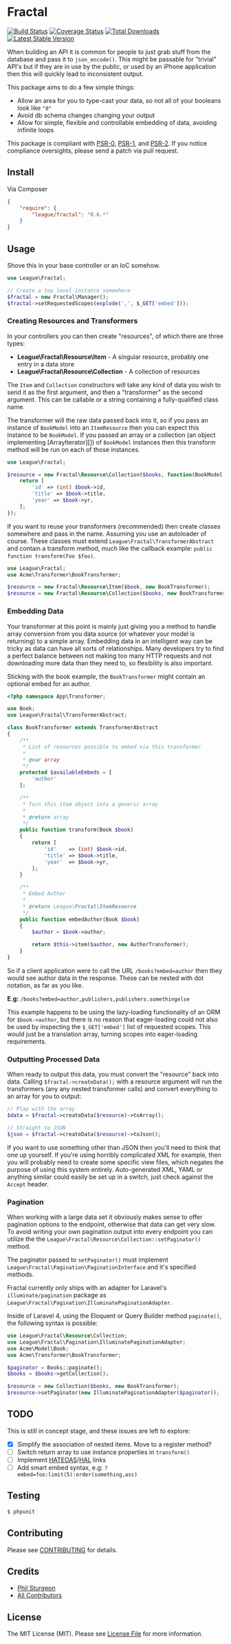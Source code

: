 # Fractal

[![Build Status](https://travis-ci.org/php-loep/fractal.png?branch=master)](https://travis-ci.org/php-loep/fractal)
[![Coverage Status](https://coveralls.io/repos/php-loep/fractal/badge.png)](https://coveralls.io/r/php-loep/fractal)
[![Total Downloads](https://poser.pugx.org/league/fractal/downloads.png)](https://packagist.org/packages/league/fractal)
[![Latest Stable Version](https://poser.pugx.org/league/fractal/v/stable.png)](https://packagist.org/packages/league/fractal)

When building an API it is common for people to just grab stuff from the database and pass it 
to `json_encode()`. This might be passable for "trivial" API's but if they are in use by the public, 
or used by an iPhone application then this will quickly lead to inconsistent output.

This package aims to do a few simple things:

* Allow an area for you to type-cast your data, so not all of your booleans look like `"0"`
* Avoid db schema changes changing your output
* Allow for simple, flexible and controllable embedding of data, avoiding infinite loops

This package is compliant with [PSR-0][], [PSR-1][], and [PSR-2][]. If you
notice compliance oversights, please send a patch via pull request.

[PSR-0]: https://github.com/php-fig/fig-standards/blob/master/accepted/PSR-0.md
[PSR-1]: https://github.com/php-fig/fig-standards/blob/master/accepted/PSR-1-basic-coding-standard.md
[PSR-2]: https://github.com/php-fig/fig-standards/blob/master/accepted/PSR-2-coding-style-guide.md


## Install

Via Composer

``` json
{
    "require": {
        "league/fractal": "0.6.*"
    }
}
```

## Usage

Shove this in your base controller or an IoC somehow.

``` php
use League\Fractal;

// Create a top level instance somewhere
$fractal = new Fractal\Manager();
$fractal->setRequestedScopes(explode(',', $_GET['embed']));
```

### Creating Resources and Transformers

In your controllers you can then create "resources", of which there are three types:

* **League\Fractal\Resource\Item** - A singular resource, probably one entry in a data store
* **League\Fractal\Resource\Collection** - A collection of resources

The `Item` and `Collection` constructors will take any kind of data you wish to send it 
as the first argument, and then a "transformer" as the second argument. This can be callable or a string 
containing a fully-qualified class name. 

The transformer will the raw data passed back into it, so if you pass an instance of `BookModel` into an 
`ItemResource` then you can expect this instance to be `BookModel`. If you passed an array or a collection 
(an object implementing [ArrayIterator][]) of `BookModel` instances then this transform method will be run 
on each of those instances.

``` php
use League\Fractal;

$resource = new Fractal\Resource\Collection($books, function(BookModel $book) {
    return [
        'id' => (int) $book->id,
        'title' => $book->title,
        'year' => $book->yr,
    ];
});
```

If you want to reuse your transformers (recommended) then create classes somewhere and pass in the name.
Assuming you use an autoloader of course. These classes must extend `League\Fractal\TransformerAbstract` and 
contain a transform method, much like the callback example: `public function transform(Foo $foo)`.

``` php
use League\Fractal;
use Acme\Transformer\BookTransformer;

$resource = new Fractal\Resource\Item($book, new BookTransformer);
$resource = new Fractal\Resource\Collection($books, new BookTransformer);
```

### Embedding Data

Your transformer at this point is mainly just giving you a method to handle array conversion from 
you data source (or whatever your model is returning) to a simple array. Embedding data in an 
intelligent way can be tricky as data can have all sorts of relationships. Many developers try to 
find a perfect balance between not making too many HTTP requests and not downloading more data than 
they need to, so flexibility is also important. 

Sticking with the book example, the `BookTransformer` might contain an optional embed for an author.

``` php
<?php namespace App\Transformer;

use Book;
use League\Fractal\TransformerAbstract;

class BookTransformer extends TransformerAbstract
{
    /**
     * List of resources possible to embed via this transformer
     *
     * @var array
     */
    protected $availableEmbeds = [
        'author'
    ];

    /**
     * Turn this item object into a generic array
     *
     * @return array
     */
    public function transform(Book $book)
    {
        return [
            'id'    => (int) $book->id,
            'title' => $book->title,
            'year'  => $book->yr,
        ];
    }

    /**
     * Embed Author
     *
     * @return League\Fractal\ItemResource
     */
    public function embedAuthor(Book $book)
    {
        $author = $book->author;

        return $this->item($author, new AuthorTransformer);
    }
}
```

So if a client application were to call the URL `/books?embed=author` then they would see author data in the 
response. These can be nested with dot notation, as far as you like. 

**E.g:** `/books?embed=author,publishers,publishers.somethingelse`

This example happens to be using the lazy-loading functionality of an ORM for `$book->author`, but there is no 
reason that eager-loading could not also be used by inspecting the `$_GET['embed']` list of requested scopes. This 
would just be a translation array, turning scopes into eager-loading requirements.

### Outputting Processed Data

When ready to output this data, you must convert the "resource" back into data. Calling 
`$fractal->createData();` with a resource argument will run the transformers (any any 
nested transformer calls) and convert everything to an array for you to output:

``` php
// Play with the array
$data = $fractal->createData($resource)->toArray();

// Straight to JSON
$json = $fractal->createData($resource)->toJson();
```

If you want to use something other than JSON then you'll need to think that one up yourself. If 
you're using horribly complicated XML for example, then you will probably need to create some 
specific view files, which negates the purpose of using this system entirely. Auto-generated XML,
YAML or anything similar could easily be set up in a switch, just check against the `Accept` header.

### Pagination

When working with a large data set it obviously makes sense to offer pagination options to the endpoint, 
otherwise that data can get very slow. To avoid writing your own pagination output into every endpoint you
can utilize the the `League\Fractal\Resource\Collection::setPaginator()` method.

The paginator passed to `setPaginator()` must implement `League\Fractal\Pagination\PaginationInterface` 
and it's specified methods.

Fractal currently only ships with an adapter for Laravel's `illuminate/pagination` package as 
`League\Fractal\Pagination\IlluminatePaginationAdapter`.

[Laravel Pagination]: http://laravel.com/docs/pagination

Inside of Laravel 4, using the Eloquent or Query Builder method `paginate()`, the following syntax is 
possible:

``` php
use League\Fractal\Resource\Collection;
use League\Fractal\Pagination\IlluminatePaginationAdapter;
use Acme\Model\Book;
use Acme\Transformer\BookTransformer;

$paginator = Books::paginate();
$books = $books->getCollection();

$resource = new Collection($books, new BookTransformer);
$resource->setPaginator(new IlluminatePaginationAdapter($paginator));
```

## TODO

This is still in concept stage, and these issues are left to explore:

- [X] Simplify the association of nested items. Move to a register method?
- [ ] Switch return array to use instance properties in `transform()`
- [ ] Implement [HATEOAS](http://en.wikipedia.org/wiki/HATEOAS)/[HAL](http://stateless.co/hal_specification.html) links
- [ ] Add smart embed syntax, e.g: `?embed=foo:limit(5):order(something,asc)`

## Testing

``` bash
$ phpunit
```


## Contributing

Please see [CONTRIBUTING](https://github.com/php-loep/fractal/blob/master/CONTRIBUTING.md) for details.


## Credits

- [Phil Sturgeon](https://github.com/philsturgeon)
- [All Contributors](https://github.com/php-loep/fractal/contributors)


## License

The MIT License (MIT). Please see [License File](https://github.com/php-loep/fractal/blob/master/LICENSE) for more information.
